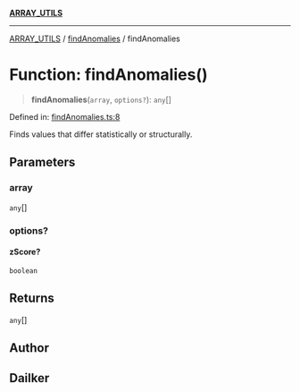 [**ARRAY_UTILS**](../../README.md)

***

[ARRAY_UTILS](../../README.md) / [findAnomalies](../README.md) / findAnomalies

# Function: findAnomalies()

> **findAnomalies**(`array`, `options?`): `any`[]

Defined in: [findAnomalies.ts:8](https://github.com/dailker/everyutil/blob/d99125d64df5681bba8d2a0f0d24c32625cbf289/src/array/findAnomalies.ts#L8)

Finds values that differ statistically or structurally.

## Parameters

### array

`any`[]

### options?

#### zScore?

`boolean`

## Returns

`any`[]

## Author

## Dailker
